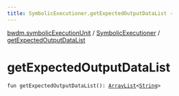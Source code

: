```yaml
---
title: SymbolicExecutioner.getExpectedOutputDataList - 
---
```


[bwdm.symbolicExecutionUnit](../index.html) / [SymbolicExecutioner](index.html) / [getExpectedOutputDataList](./get-expected-output-data-list.html)

# getExpectedOutputDataList

`fun getExpectedOutputDataList(): `[`ArrayList`](http://docs.oracle.com/javase/6/docs/api/java/util/ArrayList.html)`<`[`String`](https://kotlinlang.org/api/latest/jvm/stdlib/kotlin/-string/index.html)`>`
